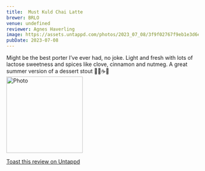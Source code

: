 ```yaml
---
title:  Must Kuld Chai Latte
brewer: BRLO
venue: undefined
reviewer: Agnes Haverling
image: https://assets.untappd.com/photos/2023_07_08/3f9f02767f9eb1e3d6e6df4ee690d09c_200x200.jpg
pubDate: 2023-07-08
---
```


Might be the best porter I’ve ever had, no joke. Light and fresh with lots of lactose sweetness and spices like clove, cinnamon and nutmeg. A great summer version of a dessert stout 🌰🍫☕️🧊
						  <br />
						  <img height="200" width="200" src="https://assets.untappd.com/photos/2023_07_08/3f9f02767f9eb1e3d6e6df4ee690d09c_200x200.jpg" alt="Photo">         
						
[Toast this review on Untappd](https://untappd.com/user/&#45;Spacebacon&#45;/checkin/1292046775)
